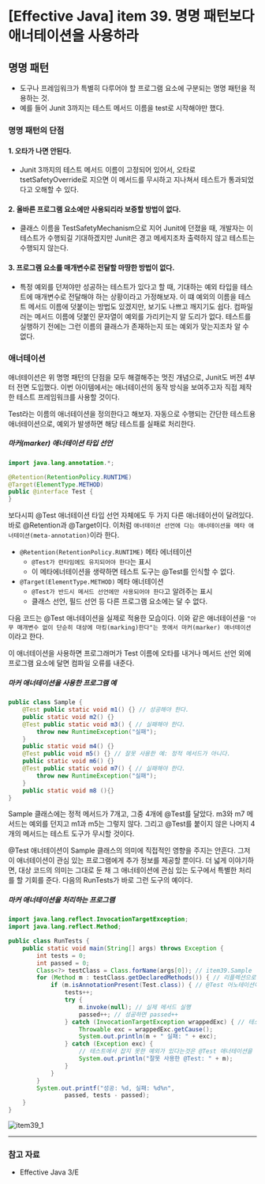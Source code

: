 # [Effective Java] item 39. 명명 패턴보다 애너테이션을 사용하라

## 명명 패턴
- 도구나 프레임워크가 특별히 다루어야 할 프로그램 요소에 구분되는 명명 패턴을 적용하는 것.
- 예를 들어 Junit 3까지는 테스트 메서드 이름을 test로 시작해야만 했다.

### 명명 패턴의 단점
#### 1. 오타가 나면 안된다.
- Junit 3까지의 테스트 메서드 이름이 고정되어 있어서, 오타로 tsetSafetyOverride로 지으면 이 메서드를 무시하고 지나쳐서 테스트가 통과되었다고 오해할 수 있다.
#### 2. 올바른 프로그램 요소에만 사용되리라 보증할 방법이 없다.
- 클래스 이름을 TestSafetyMechanism으로 지어 Junit에 던졌을 때, 개발자는 이 테스트가 수행되길 기대하겠지만 Junit은 경고 메세지조차 출력하지 않고 테스트는 수행되지 않는다.
#### 3. 프로그램 요소를 매개변수로 전달할 마땅한 방법이 없다. 
- 특정 예외를 던져야만 성공하는 테스트가 있다고 할 때, 기대하는 예외 타입을 테스트에 매개변수로 전달해야 하는 상황이라고 가정해보자. 이 떄 예외의 이름을 테스트 메서드 이름에 덧붙이는 방법도 있겠지만, 보기도 나쁘고 깨지기도 쉽다. 컴파일러는 메서드 이름에 덧붙인 문자열이 예외를 가리키는지 알 도리가 없다. 테스트를 실행하기 전에는 그런 이름의 클래스가 존재하는지 또는 예외가 맞는지조차 알 수 없다.

### 애너테이션
애너테이션은 위 명명 패턴의 단점을 모두 해결해주는 멋진 개념으로, Junit도 버전 4부터 전면 도입했다. 이번 아이템에서는 애너테이션의 동작 방식을 보여주고자 직접 제작한 테스트 프레임워크를 사용할 것이다.

Test라는 이름의 애너테이션을 정의한다고 해보자. 자동으로 수행되는 간단한 테스트용 애너테이션으로, 예외가 발생하면 해당 테스트를 실패로 처리한다.

##### 마커(marker) 애너테이션 타입 선언
```java
import java.lang.annotation.*;

@Retention(RetentionPolicy.RUNTIME)
@Target(ElementType.METHOD)
public @interface Test {
}
```

보다시피 @Test 애너테이션 타입 선언 자체에도 두 가지 다른 애너테이션이 달려있다. 바로 @Retention과 @Target이다. 이처럼 `애너테이션 선언에 다는 애너테이션을 메타 애너테이션(meta-annotation)`이라 한다.

- `@Retention(RetentionPolicy.RUNTIME)` 메타 에너테이션
    - `@Test가 런타임에도 유지되어야 한다`는 표시
    - 이 메타에너테이션을 생략하면 테스트 도구는 @Test를 인식할 수 없다.
- `@Target(ElementType.METHOD)` 메타 애너테이션
    - `@Test가 반드시 메서드 선언에만 사용되어야 한다`고 알려주는 표시
    - 클래스 선언, 필드 선언 등 다른 프로그램 요소에는 달 수 없다.

다음 코드는 @Test 애너테이션을 실제로 적용한 모습이다. 이와 같은 애너테이션을 `"아무 매개변수 없이 단순히 대상에 마킹(marking)한다"는 뜻에서 마커(marker) 애너테이션`이라고 한다.

이 애너테이션을 사용하면 프로그래머가 Test 이름에 오타를 내거나 메서드 선언 외에 프로그램 요소에 달면 컴파일 오류를 내준다.

##### 마커 애너테이션을 사용한 프로그램 예
```java
public class Sample {
    @Test public static void m1() {} // 성공해야 한다.
    public static void m2() {}
    @Test public static void m3() { // 실패해야 한다.
        throw new RuntimeException("실패");
    }
    public static void m4() {}
    @Test public void m5() {} // 잘못 사용한 예: 정적 메서드가 아니다.
    public static void m6() {}
    @Test public static void m7() { // 실패해야 한다.
        throw new RuntimeException("실패");
    }
    public static void m8 (){}
}
```

Sample 클래스에는 정적 메서드가 7개고, 그중 4개에 @Test를 달았다. m3와 m7 메서드는 예외를 던지고 m1과 m5는 그렇지 않다. 그리고 @Test를 붙이지 않은 나머지 4개의 메서드는 테스트 도구가 무시할 것이다.

@Test 애너테이션이 Sample 클래스의 의미에 직접적인 영향을 주지는 안흔다. 그저 이 애너테이션이 관심 있는 프로그램에게 추가 정보를 제공할 뿐이다. 더 넓게 이야기하면, 대상 코드의 의미는 그대로 둔 채 그 애너테이션에 관심 있는 도구에서 특별한 처리를 할 기회를 준다. 다음의 RunTests가 바로 그런 도구의 예이다.

##### 마커 애너테이션을 처리하는 프로그램
```java
import java.lang.reflect.InvocationTargetException;
import java.lang.reflect.Method;

public class RunTests {
    public static void main(String[] args) throws Exception {
        int tests = 0;
        int passed = 0;
        Class<?> testClass = Class.forName(args[0]); // item39.Sample
        for (Method m : testClass.getDeclaredMethods()) { // 리플렉션으로 사용할 메서드 m1, m2...
            if (m.isAnnotationPresent(Test.class)) { // @Test 어노테이션이 있으면
                tests++;
                try {
                    m.invoke(null); // 실제 메서드 실행
                    passed++; // 성공하면 passed++
                } catch (InvocationTargetException wrappedExc) { // 테스트에서 예외를 던지면 리플렉션 매커니즘이 InvocationTargetException으로 감싸서 다시 던진다.
                    Throwable exc = wrappedExc.getCause();
                    System.out.println(m + " 실패: " + exc);
                } catch (Exception exc) {
                    // 테스트에서 잡지 못한 예외가 있다는것은 @Test 애너테이션을 잘못 사용했다는 뜻.
                    System.out.println("잘못 사용한 @Test: " + m);
                }
            }
        }
        System.out.printf("성공: %d, 실패: %d%n",
                passed, tests - passed);
    }
}
```

![item39_1](https://user-images.githubusercontent.com/37948906/108180273-e694e100-7149-11eb-85e0-e11c1d447600.PNG)


---

### 참고 자료
- Effective Java 3/E